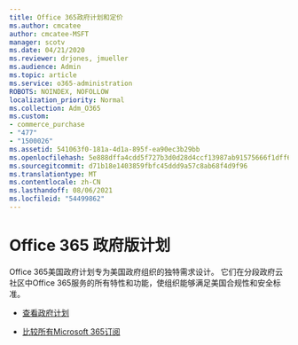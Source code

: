 ```yaml
---
title: Office 365政府计划和定价
ms.author: cmcatee
author: cmcatee-MSFT
manager: scotv
ms.date: 04/21/2020
ms.reviewer: drjones, jmueller
ms.audience: Admin
ms.topic: article
ms.service: o365-administration
ROBOTS: NOINDEX, NOFOLLOW
localization_priority: Normal
ms.collection: Adm_O365
ms.custom:
- commerce_purchase
- "477"
- "1500026"
ms.assetid: 541063f0-181a-4d1a-895f-ea90ec3b29bb
ms.openlocfilehash: 5e888dffa4cdd5f727b3d0d28d4ccf13987ab91575666f1dff62c684308da06e
ms.sourcegitcommit: d71b18e1403859fbfc45ddd9a57c8ab68f4d9f96
ms.translationtype: MT
ms.contentlocale: zh-CN
ms.lasthandoff: 08/06/2021
ms.locfileid: "54499862"
---
```

# <a name="office-365-government-plans"></a>Office 365 政府版计划

Office 365美国政府计划专为美国政府组织的独特需求设计。 它们在分段政府云社区中Office 365服务的所有特性和功能，使组织能够满足美国合规性和安全标准。
  
- [查看政府计划](https://products.office.com/government/compare-office-365-government-plans)

- [比较所有Microsoft 365订阅](https://products.office.com/business/compare-more-office-365-for-business-plans)